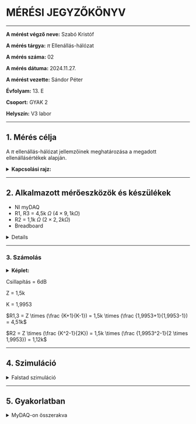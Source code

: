 
# MÉRÉSI JEGYZŐKÖNYV

---

**A mérést végző neve:** Szabó Kristóf

**A mérés tárgya:**  $\displaystyle \pi$ Ellenállás-hálózat

**A mérés száma:**  02

**A mérés dátuma:** 2024.11.27.   

**A mérést vezette:** Sándor Péter  

**Évfolyam:** 13. E 

**Csoport:** GYAK 2  

**Helyszín:**  V3 labor 

---

## 1. Mérés célja
A $\displaystyle \pi$ ellenállás-hálózat jellemzőinek meghatározása a megadott ellenállásértékek alapján.

<details>
  <summary> <strong>Kapcsolási rajz:</strong></summary>
  <p align="center">
    
  <img width="60%" height="60%" src="https://github.com/user-attachments/assets/dbae2317-3cc8-4935-8422-341aeec8bbc8">
  
</p>

</details>



---

## 2. Alkalmazott mérőeszközök és készülékek

- NI myDAQ
- R1, R3 = 4,5k $\Omega$ ($4 \times 9,1k \Omega$)
- R2 = 1,1k $\Omega$ ($2 \times 2,2k \Omega$)
- Breadboard
<details>
  
  *A mérés során használt ellenállások értéke eltér a kiszámolt ellenállásoktól*
</details>

---

### 3. Számolás
<details>
  
<summary><strong>Képlet:</strong></summary>

  <p align="center">
    
   <img width="50%" height="50%" src="https://github.com/user-attachments/assets/f14f7bb8-bcbb-4654-9393-173a0432805d">
    
  </p>
  
*A képlethez a forrás:https://www.electronics-tutorials.ws/attenuators/t-pad-attenuator.html*
</details>

Csillapítás = 6dB

Z = 1,5k

K = 1,9953

$R1,3 = Z \times (\frac {K+1}{K-1}) = 1,5k \times (\frac {1,9953+1}{1,9953-1}) = 4,51k$

$R2 = Z \times (\frac {K^2-1}{2K}) = 1,5k \times (\frac {1,9953^2-1}{2 \times 1,9953}) = 1,12k$


---

## 4. Szimuláció
<details>
  
<summary>Falstad szimuláció</summary>
  
   <p align="center">
    
   <img width="70%" height="70%" src="https://github.com/user-attachments/assets/5d6d1a31-afb6-4ea2-9f66-ab2c48cfcbb0">
    
  </p>
  
</details>

---

## 5. Gyakorlatban
<details>
  
  <summary>MyDAQ-on összerakva</summary>
  
**Összerakva:**

<p align="center">
    
   <img width="70%" height="70%" src="https://github.com/user-attachments/assets/15593e3a-5bcb-46b6-b51c-f8c2e971daff">
    
  </p>
  
**Oscilloscope:**

<p align="center">
    
   <img width="50%" height="50%" src="https://github.com/user-attachments/assets/e8c28c88-d6a3-4f19-9b6b-bc8c59593ee5">
    
  </p>
  
**Generátor:**
<p align="center">
    
   <img width="50%" height="50%" src="https://github.com/user-attachments/assets/adf93eb9-c190-482b-b2c4-08f5f5d2fcbf">
    
  </p>
  

</details>
